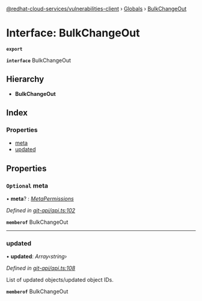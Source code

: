 [@redhat-cloud-services/vulnerabilities-client](../README.md) › [Globals](../globals.md) › [BulkChangeOut](bulkchangeout.md)

# Interface: BulkChangeOut

**`export`** 

**`interface`** BulkChangeOut

## Hierarchy

* **BulkChangeOut**

## Index

### Properties

* [meta](bulkchangeout.md#optional-meta)
* [updated](bulkchangeout.md#updated)

## Properties

### `Optional` meta

• **meta**? : *[MetaPermissions](metapermissions.md)*

*Defined in [git-api/api.ts:102](https://github.com/RedHatInsights/javascript-clients/blob/master/packages/vulnerabilities/git-api/api.ts#L102)*

**`memberof`** BulkChangeOut

___

###  updated

• **updated**: *Array‹string›*

*Defined in [git-api/api.ts:108](https://github.com/RedHatInsights/javascript-clients/blob/master/packages/vulnerabilities/git-api/api.ts#L108)*

List of updated objects/updated object IDs.

**`memberof`** BulkChangeOut
